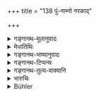 +++
title = "138 पुं-नाम्नो नरकाद्"

+++

<details><summary>गङ्गानथ-मूलानुवादः</summary>

Because the Son delivers his father from the hell called ‘Put,’ therefore has he been called ‘Putra,’ ‘Deliverer from Put,’ by the Self-existent One Himself.—(138)
</details>

<details><summary>मेधातिथिः</summary>

अपत्योत्पादनविधिशेषो ऽयम् अर्थवादः । **पुंनामनरकं** चतुर्विधभूतोत्पत्तिः पृथिव्यां व्यपदिश्यते । ततस् **त्रायते पुत्रो** जातः देवयोनौ जात इत्य् अर्थः । **तस्माद्** धेतोः **पुत्र इति** व्यपदिश्यते ॥ ९.१३८ ॥
</details>

<details><summary>गङ्गानथ-भाष्यानुवादः</summary>

This is a declamatory supplement to the Injunction of begetting children.

‘*The hell called Put*’—is the name given to the four kinds of elemental life on the Earth. And from this is the father delivered by his son, as soon as he is born; which means that he is born next in a divine life.

It is for this reason that he is called ‘*Putra*,’ ‘Deliverer from Put.’—(138)
</details>

<details><summary>गङ्गानथ-टिप्पन्यः</summary>

This verse is quoted in *Vivādaratnākara* (p. 583);—in *Smṛtitattva* II (p. 389), which (adopting the reading *sukhasandarśanenāpi tadutpattau yateta saḥ*) takes the verse as *enjoining* the begetting of a son for the purpose of being saved from the hell ‘*Put*’;—in
*Vyavahāra-Bālambhaṭṭī* (p. 658 and 707);—and in *Vīramitrodaya*
(Vyavahāra 199b).
</details>

<details><summary>गङ्गानथ-तुल्य-वाक्यानि</summary>

*Viṣṇu* (15.44).—‘Because he saves his father from the hell called
*Put*, therefore a male child is called *Putra* by Svayambhu himself.’

*Hārīta* (Vivādaratnākara, p. 583).—‘There is a hell named *Put*; one
whose line is broken goes to hell; hence as saving his father from that hell, the male child is called *Putra*.’

*Bṛhaspati* (Do., p. 584).—‘Since the male child saves the father from
the hell called *Put*, by his mere looking at his face,—therefore a man should make an effort to procure a son.’

*Vaśiṣṭha* (Do.).—‘The father throws off his debt on the son, and
thereby attains immortality; hence as soon as the son is born, the father should see his face.’

*Śaṅkha-Likhita* and *Paiṭhīnasi* (Do.)—‘Wherever the son is born, the
father rejoices at it; because through him he becomes freed from his debts to the Pitṛs.’

*Smṛti* (Vivādaratnākara, p. 585).—‘Fathers fearing to fall into hell,
desire sons, hoping that one of them may repair to Gayā and bring about their salvation.’
</details>

<details><summary>भारुचिः</summary>

गम्यमानस्य नामधेयगतस्यार्थरूपस्यात्र प्रमाणभावो नामधेयनिर्वचनेन प्रदर्शितः । यतश् चैतद् एवम् अतः कार्यसामान्यात् ॥ ९.१३८ ॥
</details>

<details><summary>Bühler</summary>

138	Because a son delivers (trayate) his father from the hell called Put, he was therefore called put-tra (a deliverer from Put) by the Self-existent (Svayambhu) himself.
</details>

